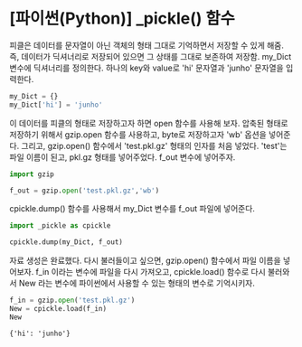 # [파이썬(Python)] _pickle() 함수
피클은 데이터를 문자열이 아닌 객체의 형태 그대로 기억하면서 저장할 수 있게 해줌. 
즉, 데이터가 딕셔너리로 저장되어 있으면 그 상태를 그대로 보존하여 저장함.
my_Dict 변수에 딕셔너리를 정의한다. 하나의 key와 value로 'hi' 문자열과 'junho' 문자열을 입력한다.


```python
my_Dict = {}
my_Dict['hi'] = 'junho'
```

이 데이터를 피클의 형태로 저장하고자 하면 open 함수를 사용해 보자. 압축된 형태로 저장하기 위해서 gzip.open 함수를 사용하고, byte로 저장하고자 'wb' 옵션을 넣어준다. 그리고, gzip.open() 함수에서 'test.pkl.gz' 형태의 인자를 처음 넣었다. 'test'는 파일 이름이 된고, pkl.gz 형태를 넣어주었다. f_out 변수에 넣어주자. 


```python
import gzip

f_out = gzip.open('test.pkl.gz','wb')
```

cpickle.dump() 함수를 사용해서 my_Dict 변수를 f_out 파일에 넣어준다. 


```python
import _pickle as cpickle

cpickle.dump(my_Dict, f_out)
```

자료 생성은 완료했다. 다시 불러들이고 싶으면, gzip.open() 함수에서 파일 이름을 넣어보자. f_in 이라는 변수에 파일을 다시 가져오고, cpickle.load() 함수로 다시 불러와서 New 라는 변수에 파이썬에서 사용할 수 있는 형태의 변수로 기억시키자.  


```python
f_in = gzip.open('test.pkl.gz')
New = cpickle.load(f_in)
New
```




    {'hi': 'junho'}


